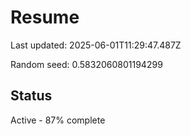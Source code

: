 # Resume

Last updated: 2025-06-01T11:29:47.487Z

Random seed: 0.5832060801194299

## Status

Active - 87% complete